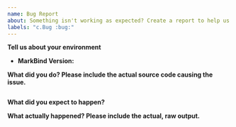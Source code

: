 ```yaml
---
name: Bug Report
about: Something isn't working as expected? Create a report to help us improve.
labels: "c.Bug :bug:"
---
```


<!--
  Before opening a new issue, please search existing issues:  https://github.com/MarkBind/markbind/issues
-->

**Tell us about your environment**

* **MarkBind Version:**

**What did you do? Please include the actual source code causing the issue.**

<!-- Paste the source code below: -->
```html

```

**What did you expect to happen?**


**What actually happened? Please include the actual, raw output.**


<!-- You are encouraged to submit a PR that reproduces this in `test/test_site/bugs/`. -->
